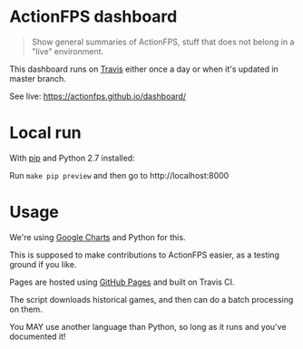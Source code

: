 # ActionFPS dashboard

> Show general summaries of ActionFPS, stuff that does not belong in a "live" environment.

This dashboard runs on [Travis](https://travis-ci.org/ActionFPS/dashboard) either once a day or when it's updated in master branch.

See live: https://actionfps.github.io/dashboard/

# Local run
With [pip](https://en.wikipedia.org/wiki/Pip_(package_manager)) and Python 2.7 installed:

Run `make pip preview` and then go to http://localhost:8000

# Usage

We're using [Google Charts](https://developers.google.com/chart/) and Python for this.

This is supposed to make contributions to ActionFPS easier, as a testing ground if you like.

Pages are hosted using [GitHub Pages](https://pages.github.com/) and built on Travis CI.

The script downloads historical games, and then can do a batch processing on them.

You MAY use another language than Python, so long as it runs and you've documented it!
